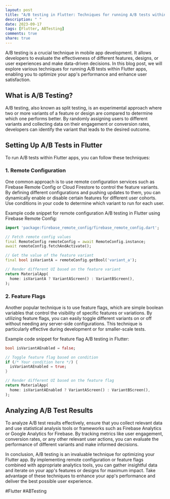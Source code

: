 ```yaml
---
layout: post
title: "A/B testing in Flutter: Techniques for running A/B tests within Flutter apps"
description: " "
date: 2023-09-17
tags: [Flutter, ABTesting]
comments: true
share: true
---
```


A/B testing is a crucial technique in mobile app development. It allows developers to evaluate the effectiveness of different features, designs, or user experiences and make data-driven decisions. In this blog post, we will explore various techniques for running A/B tests within Flutter apps, enabling you to optimize your app's performance and enhance user satisfaction.

## What is A/B Testing?

A/B testing, also known as split testing, is an experimental approach where two or more variants of a feature or design are compared to determine which one performs better. By randomly assigning users to different variants and collecting data on their engagement or conversion rates, developers can identify the variant that leads to the desired outcome.

## Setting Up A/B Tests in Flutter

To run A/B tests within Flutter apps, you can follow these techniques:

### 1. Remote Configuration

One common approach is to use remote configuration services such as Firebase Remote Config or Cloud Firestore to control the feature variants. By defining different configurations and pushing updates to them, you can dynamically enable or disable certain features for different user cohorts. Use conditions in your code to determine which variant to run for each user.

Example code snippet for remote configuration A/B testing in Flutter using Firebase Remote Config:

```dart
import 'package:firebase_remote_config/firebase_remote_config.dart';

// Fetch remote config values
final RemoteConfig remoteConfig = await RemoteConfig.instance;
await remoteConfig.fetchAndActivate();

// Get the value of the feature variant
final bool isVariantA = remoteConfig.getBool('variant_a');

// Render different UI based on the feature variant
return MaterialApp(
  home: isVariantA ? VariantAScreen() : VariantBScreen(),
);
```

### 2. Feature Flags

Another popular technique is to use feature flags, which are simple boolean variables that control the visibility of specific features or variations. By utilizing feature flags, you can easily toggle different variants on or off without needing any server-side configurations. This technique is particularly effective during development or for smaller-scale tests.

Example code snippet for feature flag A/B testing in Flutter:

```dart
bool isVariantAEnabled = false;

// Toggle feature flag based on condition
if (/* Your condition here */) {
  isVariantAEnabled = true;
}

// Render different UI based on the feature flag
return MaterialApp(
  home: isVariantAEnabled ? VariantAScreen() : VariantBScreen(),
);
```

## Analyzing A/B Test Results

To analyze A/B test results effectively, ensure that you collect relevant data and use statistical analysis tools or frameworks such as Firebase Analytics or Google Analytics for Firebase. By tracking metrics like user engagement, conversion rates, or any other relevant user actions, you can evaluate the performance of different variants and make informed decisions.

In conclusion, A/B testing is an invaluable technique for optimizing your Flutter app. By implementing remote configuration or feature flags combined with appropriate analytics tools, you can gather insightful data and iterate on your app's features or designs for maximum impact. Take advantage of these techniques to enhance your app's performance and deliver the best possible user experience.

#Flutter #ABTesting